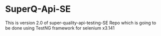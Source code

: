# SuperQ-Api-SE
This is version 2.0 of super-quality-api-testing-SE Repo which is going to be done using TestNG framework for selenium x3.141
